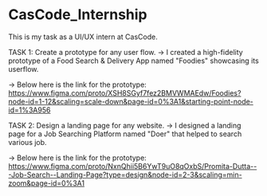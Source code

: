 # CasCode_Internship

This is my task as a UI/UX intern at CasCode.


TASK 1: Create a prototype for any user flow.
-> I created a high-fidelity prototype of a Food Search & Delivery App named "Foodies" showcasing its userflow.

-> Below here is the link for the prototype:
https://www.figma.com/proto/XSH8SGyf7fez2BMVWMAEdw/Foodies?node-id=1-12&scaling=scale-down&page-id=0%3A1&starting-point-node-id=1%3A956




TASK 2: Design a landing page for any website.
-> I designed a landing page for a Job Searching Platform named "Doer" that helped to search various job.

-> Below here is the link for the prototype:
https://www.figma.com/proto/NxnQhii5B6YwT9uO8qOxbS/Promita-Dutta---Job-Search--Landing-Page?type=design&node-id=2-3&scaling=min-zoom&page-id=0%3A1
